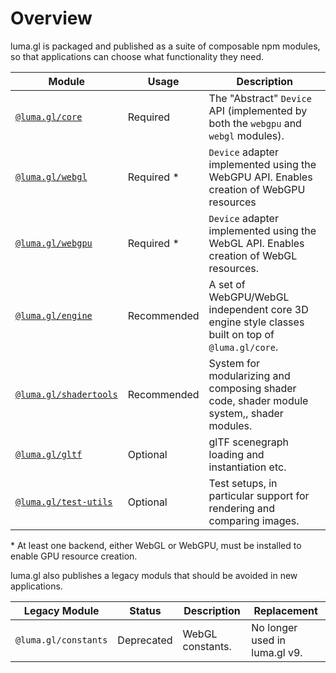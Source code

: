 # Overview

luma.gl is packaged and published as a suite of composable npm modules, so that applications can choose what functionality they need.

| Module                                | Usage       | Description                                                                                     |
| ------------------------------------- | ----------- | ----------------------------------------------------------------------------------------------- |
| [`@luma.gl/core`][core]               | Required    | The "Abstract" `Device` API (implemented by both the `webgpu` and `webgl` modules).             |
| [`@luma.gl/webgl`][webgl]             | Required \* | `Device` adapter implemented using the WebGPU API. Enables creation of WebGPU resources         |
| [`@luma.gl/webgpu`][webgpu]           | Required \* | `Device` adapter implemented using the WebGL API. Enables creation of WebGL resources.          |
| [`@luma.gl/engine`][engine]           | Recommended | A set of WebGPU/WebGL independent core 3D engine style classes built on top of `@luma.gl/core`. |
| [`@luma.gl/shadertools`][shadertools] | Recommended | System for modularizing and composing shader code, shader module system,, shader modules.       |
| [`@luma.gl/gltf`][gltf]               | Optional    | glTF scenegraph loading and instantiation etc.                                                  |
| [`@luma.gl/test-utils`][test-utils]   | Optional    | Test setups, in particular support for rendering and comparing images.                          |

\* At least one backend, either WebGL or WebGPU, must be installed to enable GPU resource creation.

luma.gl also publishes a legacy moduls that should be avoided in new applications.

| Legacy Module        | Status     | Description      | Replacement                   |
| -------------------- | ---------- | ---------------- | ----------------------------- |
| `@luma.gl/constants` | Deprecated | WebGL constants. | No longer used in luma.gl v9. |

[webgl]: /docs/api-reference/webgl
[webgpu]: /docs/api-reference/webgpu
[core]: /docs/api-reference/core
[shadertools]: /docs/api-reference/shadertools
[gltf]: /docs/api-reference/gltf
[test-utils]: /docs/api-reference/test-utils
[engine]: /docs/api-reference/engine
